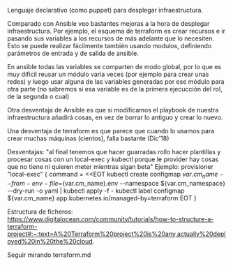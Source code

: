 Lenguaje declarativo (como puppet) para desplegar infraestructura.

Comparado con Ansible veo bastantes mejoras a la hora de desplegar infraestructura.
Por ejemplo, el esquema de terraform es crear recursos e ir pasando sus variables a los recursos de más adelante que lo necesiten.
Esto se puede realizar fácilmente también usando modulos, definiendo parámetros de entrada y de salida de ansible.

En ansible todas las variables se comparten de modo global, por lo que es muy dificil reusar un módulo varia veces (por ejemplo para crear unas redes) y luego usar alguna de las variables generadas por ese módulo para otra parte (no sabremos si esa variable es de la primera ejecucción del rol, de la segunda o cual)

Otra desventaja de Ansible es que si modificamos el playbook de nuestra infraestructura añadirá cosas, en vez de borrar lo antiguo y crear lo nuevo.

Una desventaja de terraform es que parece que cuando lo usamos para crear muchas máquinas (cientos), falla bastante (Dic'18)

Desventajas:
"al final tenemos que hacer guarradas rollo hacer plantillas y procesar cosas con un local-exec y kubectl porque le provider hay cosas que no tiene ni quieren meter mientras sigan beta"
Ejemplo:
provisioner "local-exec" {
    command = <<EOT
        kubectl create configmap ${var.cm_name} --from-env-file=${var.cm_name}.env --namespace ${var.cm_namespace} --dry-run -o yaml | kubectl apply -f -
        kubectl label configmap ${var.cm_name} app.kubernetes.io/managed-by=terraform
    EOT
  }



Estructura de ficheros:
https://www.digitalocean.com/community/tutorials/how-to-structure-a-terraform-project#:~:text=A%20Terraform%20project%20is%20any,actually%20deployed%20in%20the%20cloud.

Seguir mirando terraform.md
